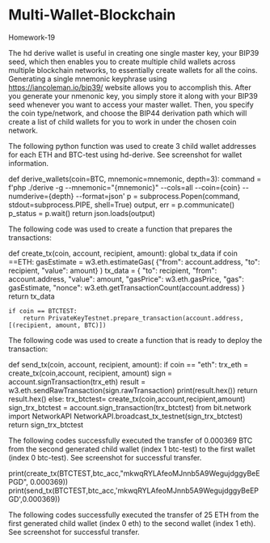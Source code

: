# Multi-Wallet-Blockchain
Homework-19

The hd derive wallet is useful in creating one single master key, your BIP39 seed, which then enables you to create multiple child wallets across multiple blockchain networks, to essentially create wallets for all the coins. Generating a single mnemonic keyphrase using https://iancoleman.io/bip39/ website allows you to accomplish this. After you generate your nmenonic key, you simply store it along with your BIP39 seed whenever you want to access your master wallet. Then, you specify the coin type/network, and choose the BIP44 derivation path which will create a list of child wallets for you to work in under the chosen coin network. 

The following python function was used to create 3 child wallet addresses for each ETH and BTC-test using hd-derive. See screenshot for wallet information.

def derive_wallets(coin=BTC, mnemonic=mnemonic, depth=3):
    command = f'php ./derive -g --mnemonic="{mnemonic}" --cols=all --coin={coin} --numderive={depth} --format=json'
    p = subprocess.Popen(command, stdout=subprocess.PIPE, shell=True)
    output, err = p.communicate()
    p_status = p.wait()
    return json.loads(output)




The following code was used to create a function that prepares the transactions:

def create_tx(coin, account, recipient, amount):
    global tx_data
    if coin ==ETH:
        gasEstimate = w3.eth.estimateGas(
            {"from": account.address, "to": recipient, "value": amount}
        )
        tx_data = {
            "to": recipient,
            "from": account.address,
            "value": amount,
            "gasPrice": w3.eth.gasPrice,
            "gas": gasEstimate,
            "nonce": w3.eth.getTransactionCount(account.address)
        }
        return tx_data

    if coin == BTCTEST:
        return PrivateKeyTestnet.prepare_transaction(account.address, [(recipient, amount, BTC)]) 
        
The following code was used to create a function that is ready to deploy the transaction:

def send_tx(coin, account, recipient, amount):
    if coin == "eth": 
        trx_eth = create_tx(coin,account, recipient, amount)
        sign = account.signTransaction(trx_eth)
        result = w3.eth.sendRawTransaction(sign.rawTransaction)
        print(result.hex())
        return result.hex()
    else:
        trx_btctest= create_tx(coin,account,recipient,amount)
        sign_trx_btctest = account.sign_transaction(trx_btctest)
        from bit.network import NetworkAPI
        NetworkAPI.broadcast_tx_testnet(sign_trx_btctest)       
        return sign_trx_btctest
        
        
The following codes successfully executed the transfer of 0.000369 BTC from the second generated child wallet (index 1 btc-test) to the first wallet (index 0 btc-test). See screenshot for successful transfer.

print(create_tx(BTCTEST,btc_acc,"mkwqRYLAfeoMJnnb5A9WegujdggyBeEPGD", 0.000369))
print(send_tx(BTCTEST,btc_acc,'mkwqRYLAfeoMJnnb5A9WegujdggyBeEPGD',0.000369))

The following codes successfully executed the transfer of 25 ETH from the first generated child wallet (index 0 eth) to the second wallet (index 1 eth). See screenshot for successful transfer.
